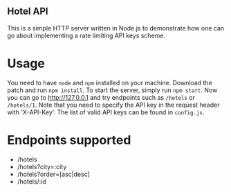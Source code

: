 ## Hotel API

This is a simple HTTP server written in Node.js to demonstrate how one can go about implementing a rate limiting API keys scheme.

# Usage

You need to have `node` and `npm` installed on your machine. Download the patch and run `npm install`. To start the server, simply run `npm start`. Now you can go to http://127.0.0.1 and try endpoints such as `/hotels` or `/hotels/1`. Note that you need to specify the API key in the request header with 'X-API-Key'. The list of valid API keys can be found in `config.js`.

# Endpoints supported
- /hotels
- /hotels?city=:city
- /hotels?order=[asc|desc]
- /hotels/:id
